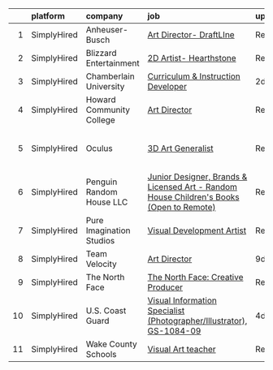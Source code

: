 

|    | platform    | company                  | job                                                                                                                                                                                            | update_time   | location                     |
|---:|:------------|:-------------------------|:-----------------------------------------------------------------------------------------------------------------------------------------------------------------------------------------------|:--------------|:-----------------------------|
|  1 | SimplyHired | Anheuser-Busch           | [Art Director- DraftLIne](https://www.simplyhired.com/job/5YJ-T4ZwjI5hQ4Q7TSIj2Xbi9oaEYjyxvTLZiN8ZJbJ6PWmpPJn8TA?q=visual+art)                                                                 | Recently      | Van Nuys, CA                 |
|  2 | SimplyHired | Blizzard Entertainment   | [2D Artist- Hearthstone](https://www.simplyhired.com/job/SpjQg9-PvboofN0JlAeM71jaQH3HpN8een9NhJPNcE2GrJiS1WEs9A?q=visual+art)                                                                  | Recently      | Irvine, CA                   |
|  3 | SimplyHired | Chamberlain University   | [Curriculum & Instruction Developer](https://www.simplyhired.com/job/Nle0Jgu1cT92dMIeIMUapJP7l9BR_mv-ig8nNUks6nywgZoY_2GMSA?q=visual+art)                                                      | 2d            | Remote                       |
|  4 | SimplyHired | Howard Community College | [Art Director](https://www.simplyhired.com/job/9Jzo09TlCNk8hP3iz-bVHMfyz_QThFpZF6w9GdjF5OSx-XpWG3K8ug?q=visual+art)                                                                            | Recently      | Columbia, MD                 |
|  5 | SimplyHired | Oculus                   | [3D Art Generalist](https://www.simplyhired.com/job/H_cphk4HCXpy9Oq6nr-NWV-s_hj1mqUmnyWV-wJIde-5Qm35iLfyFQ?q=visual+art)                                                                       | Recently      | Los Angeles, CA +2 locations |
|  6 | SimplyHired | Penguin Random House LLC | [Junior Designer, Brands & Licensed Art - Random House Children's Books (Open to Remote)](https://www.simplyhired.com/job/gH3waUaaEZWiJ28DEHFm7xKrgWmuMXpgd-FdbKc3X12hyKTLyKUXBQ?q=visual+art) | Recently      | New York, NY                 |
|  7 | SimplyHired | Pure Imagination Studios | [Visual Development Artist](https://www.simplyhired.com/job/u3Ce0qDkoB4jPujFyWA_pOjySvkBJ7SmBclJFkATwkjx3a0XU_1R2g?q=visual+art)                                                               | Recently      | Van Nuys, CA                 |
|  8 | SimplyHired | Team Velocity            | [Art Director](https://www.simplyhired.com/job/b-JPixNuk-zXngfyWMwMDNfvwARYkbNsRuBtzF8XENnDx1_Kh5biww?q=visual+art)                                                                            | 9d            | Herndon, VA                  |
|  9 | SimplyHired | The North Face           | [The North Face: Creative Producer](https://www.simplyhired.com/job/4LkL7VFXGbbukeWYHrd5iWfLZrO-xZrB4aVJ7mXHlrg1OpMX2WH3kw?q=visual+art)                                                       | Recently      | Colorado +1 location         |
| 10 | SimplyHired | U.S. Coast Guard         | [Visual Information Specialist (Photographer/Illustrator), GS-1084-09](https://www.simplyhired.com/job/9pO_YOli7Y0sS6nIweN_lcGj6xIbpr-1fF-WWWSTlbPkMzqaAbyEsQ?q=visual+art)                    | 4d            | Elizabeth City, NC           |
| 11 | SimplyHired | Wake County Schools      | [Visual Art teacher](https://www.simplyhired.com/job/ONdhPMJl9UzvXjABJhYmc_llZ7vDiD3U3wkZLIZ0TJPF8y9-ee5NJw?q=visual+art)                                                                      | Recently      | Wendell, NC                  |